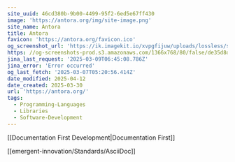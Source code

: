 ```yaml
---
site_uuid: 46cd380b-9b00-4499-95f2-6ed5e67ff430
image: 'https://antora.org/img/site-image.png'
site_name: Antora
title: Antora
favicon: 'https://antora.org/favicon.ico'
og_screenshot_url: 'https://ik.imagekit.io/xvpgfijuw/uploads/lossless/screenshots/20250605_Antora_og_screenshot.jpeg'
https: //og-screenshots-prod.s3.amazonaws.com/1366x768/80/false/de35d8d32628c5725b1ffe407b7e2248d13ee31bc6f83cff8c70fa823ad3c742.jpeg
jina_last_request: '2025-03-09T06:45:08.786Z'
jina_error: 'Error occurred'
og_last_fetch: '2025-03-07T05:20:56.414Z'
date_modified: 2025-04-12
date_created: 2025-03-30
url: 'https://antora.org/'
tags:
  - Programming-Languages
  - Libraries
  - Software-Development
---
```


[[Documentation First Development|Documentation First]]

[[emergent-innovation/Standards/AsciiDoc]]
